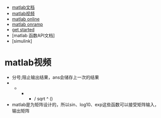 - [matlab文档](https://www.mathworks.com/help/matlab/)
- [matlab视频](https://www.coursera.org/learn/machine-learning/supplement/Mlf3e/more-octave-matlab-resources)
- [matlab online](https://matlab.mathworks.com/)
- [matlab onramp](https://matlabacademy.mathworks.com/)
- [get started](https://www.mathworks.com/help/matlab/getting-started-with-matlab.html)
- [matlab 函数API文档]
- [simulink]
# matlab视频
- 分号;阻止输出结果，ans会储存上一次的结果
- + - * / sqrt ^ ()
- matlab是为矩阵设计的，所以sin、log10、exp这些函数可以接受矩阵输入，输出矩阵

